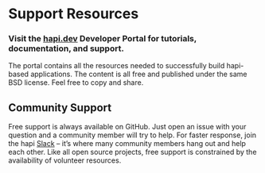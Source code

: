 # Support Resources

### Visit the [hapi.dev](https://hapi.dev) Developer Portal for tutorials, documentation, and support.

The portal contains all the resources needed to successfully build hapi-based applications. The content is all free and published under the same BSD license. Feel free to copy and share.

## Community Support

Free support is always available on GitHub. Just open an issue with your question and a community member will try to help. For faster response, join the hapi [Slack](https://join.slack.com/t/hapihour/shared_invite/zt-g5ortpsk-ErlnRA2rUcPIWES21oXBOg) – it’s where many community members hang out and help each other.
Like all open source projects, free support is constrained by the availability of volunteer resources.
